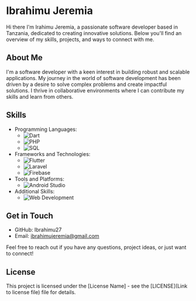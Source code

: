 # Ibrahimu Jeremia

Hi there I'm Irahimu Jeremia, a passionate software developer based in Tanzania, dedicated to creating innovative solutions. Below you'll find an overview of my skills, projects, and ways to connect with me.

## About Me
I'm a software developer with a keen interest in building robust and scalable applications. My journey in the world of software development has been driven by a desire to solve complex problems and create impactful solutions. I thrive in collaborative environments where I can contribute my skills and learn from others.

## Skills
- Programming Languages: 
  - ![Dart](https://img.shields.io/badge/-Dart-blue?logo=dart&logoColor=white)
  - ![PHP](https://img.shields.io/badge/-PHP-777BB4?logo=php&logoColor=white)
  - ![SQL](https://img.shields.io/badge/-SQL-4479A1?logo=mysql&logoColor=white)
- Frameworks and Technologies: 
  - ![Flutter](https://img.shields.io/badge/-Flutter-02569B?logo=flutter&logoColor=white)
  - ![Laravel](https://img.shields.io/badge/-Laravel-FF2D20?logo=laravel&logoColor=white)
  - ![Firebase](https://img.shields.io/badge/-Firebase-FFCA28?logo=firebase&logoColor=black)
- Tools and Platforms: 
  - ![Android Studio](https://img.shields.io/badge/-Android%20Studio-3DDC84?logo=android-studio&logoColor=white)
- Additional Skills: 
  - ![Web Development](https://img.shields.io/badge/-Web%20Development-4285F4?logo=html5&logoColor=white)

## Get in Touch
- GitHub: Ibrahimu27
- Email: ibrahimujeremia@gmail.com

Feel free to reach out if you have any questions, project ideas, or just want to connect!

## License
This project is licensed under the [License Name] - see the [LICENSE](Link to license file) file for details.

